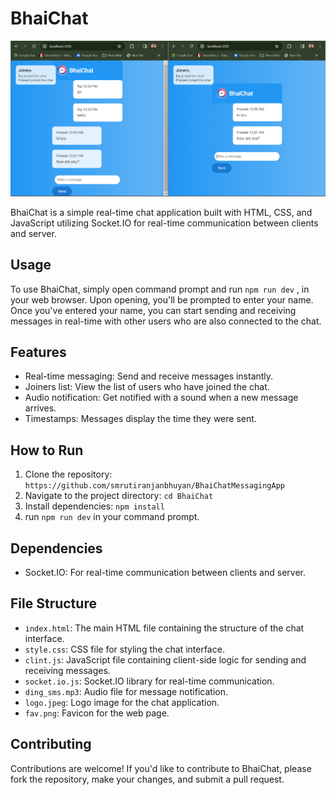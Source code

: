 # BhaiChat
![BhaiChat Preview](./public/preview.png)

BhaiChat is a simple real-time chat application built with HTML, CSS, and JavaScript utilizing Socket.IO for real-time communication between clients and server.

## Usage

To use BhaiChat, simply open command prompt and run `npm run dev` , in your web browser. Upon opening, you'll be prompted to enter your name. Once you've entered your name, you can start sending and receiving messages in real-time with other users who are also connected to the chat.

## Features

- Real-time messaging: Send and receive messages instantly.
- Joiners list: View the list of users who have joined the chat.
- Audio notification: Get notified with a sound when a new message arrives.
- Timestamps: Messages display the time they were sent.

## How to Run

1. Clone the repository: `https://github.com/smrutiranjanbhuyan/BhaiChatMessagingApp`
2. Navigate to the project directory: `cd BhaiChat`
3. Install dependencies: `npm install`
4. run `npm run dev` in your command prompt.

## Dependencies

- Socket.IO: For real-time communication between clients and server.

## File Structure

- `index.html`: The main HTML file containing the structure of the chat interface.
- `style.css`: CSS file for styling the chat interface.
- `clint.js`: JavaScript file containing client-side logic for sending and receiving messages.
- `socket.io.js`: Socket.IO library for real-time communication.
- `ding_sms.mp3`: Audio file for message notification.
- `logo.jpeg`: Logo image for the chat application.
- `fav.png`: Favicon for the web page.

## Contributing

Contributions are welcome! If you'd like to contribute to BhaiChat, please fork the repository, make your changes, and submit a pull request.



